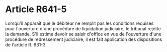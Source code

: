 # Article R641-5

Lorsqu'il apparaît que le débiteur ne remplit pas les conditions requises pour l'ouverture d'une procédure de liquidation judiciaire, le tribunal rejette la demande.   S'il estime devoir se saisir d'office en vue de l'ouverture d'une procédure de redressement judiciaire, il est fait application des dispositions de l'article R. 631-3.